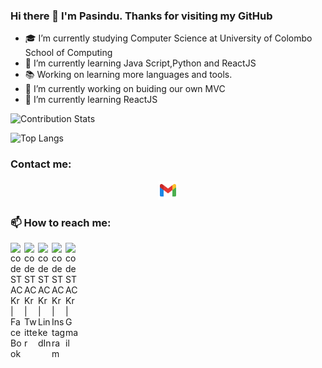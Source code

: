 ### Hi there 👋 I'm Pasindu. Thanks for visiting my GitHub

- 🎓 I’m currently studying Computer Science at University of Colombo School of Computing
- 🌱 I’m currently learning Java Script,Python and ReactJS
- 📚 Working on learning more languages and tools.
- 🔭 I’m currently working on buiding our own MVC
- 🌱 I’m currently learning ReactJS

![Contribution Stats](https://github-contribution-stats.vercel.app/api/?username=PasinduChanusha&layout=compact&theme=radical)

![Top Langs](https://github-readme-stats.vercel.app/api/top-langs/?username=PasinduChanusha&layout=compact&theme=radical)
<!-- [![Top Langs](https://github-readme-stats.vercel.app/api/top-langs/?username=PasinduChanusha&layout=compact)](https://github.com/PasinduChanusha/github-readme-stats) -->

###  Contact me:
<p align="center">
<a href="mailto:pasinduchanusha@gmail.com"><img height="30" src="https://github.com/PasinduChanusha/PasinduChanusha/blob/main/Images/icons8-gmail-48.png"></a>
</p>

### 📫 How to reach me:

[<img align="left" alt="codeSTACKr | FaceBook" width="22px" src="https://cdn.jsdelivr.net/npm/simple-icons@v3/icons/facebook.svg" />][facebook]
[<img align="left" alt="codeSTACKr | Twitter" width="22px" src="https://cdn.jsdelivr.net/npm/simple-icons@v3/icons/twitter.svg" />][twitter]
[<img align="left" alt="codeSTACKr | LinkedIn" width="22px" src="https://cdn.jsdelivr.net/npm/simple-icons@v3/icons/linkedin.svg" />][linkedin]
[<img align="left" alt="codeSTACKr | Instagram" width="22px" src="https://cdn.jsdelivr.net/npm/simple-icons@v3/icons/instagram.svg" />][instagram]
[<img align="left" alt="codeSTACKr | Gmail" width="22px" src="https://cdn.jsdelivr.net/npm/simple-icons@v3/icons/gmail.svg" />][Gmail]

[facebook]: https://www.facebook.com/pasindu.chanusha
[twitter]: https://twitter.com/PasinduChanusha
[linkedin]: https://www.linkedin.com/in/pasindu-chanusha-a70957189/
[instagram]: https://www.instagram.com/pasinduchanusha/
[gmail]: pasinduchanusha@gmail.com


<!-- ![Pasindus' github stats](https://github-readme-stats.vercel.app/api?username=PasinduChanusha&show_icons=true&theme=dracula)<br/> -->
<!-- <img align="left" alt="GIF" height="300px" src="https://github.com/PasinduChanusha/PasinduChanusha/blob/master/assets/giphy.gif">-->
